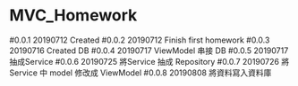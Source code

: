 # MVC_Homework
#0.0.1 20190712 Created
#0.0.2 20190712 Finish first homework
#0.0.3 20190716 Created DB
#0.0.4 20190717 ViewModel 串接 DB
#0.0.5 20190717 抽成Service
#0.0.6 20190725 將Service 抽成 Repository
#0.0.7 20190726 將Service 中 model 修改成 ViewModel 
#0.0.8 20190808 將資料寫入資料庫